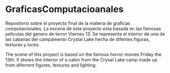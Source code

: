 # GraficasComputacioanales
Repositorio sobre el proyecto final de la materia de graficas computacionales. 
La escena de este proyecto esta basada en las famosas peliculas del genero de terror Viernes 13. Se representa el interior de una de las cabanas del campamento Crystal Lake hecha de difentes figuras, texturas y luces. 

The scene of this proyect is based on the famous horror movies Friday the 13th. It shows the interior of a cabin from the Crysal Lake camp made up from diferrent figures, textures and lighting. 
